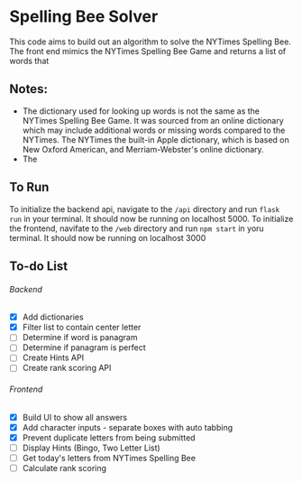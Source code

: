 # Spelling Bee Solver

This code aims to build out an algorithm to solve the NYTimes Spelling Bee. The front end mimics the NYTimes Spelling Bee Game and returns a list of words that 

## Notes:
- The dictionary used for looking up words is not the same as the NYTimes Spelling Bee Game. It was sourced from an online dictionary which may include additional words or missing words compared to the NYTimes. The NYTimes the built-in Apple dictionary, which is based on New Oxford American, and Merriam-Webster's online dictionary. 
- The 

## To Run
To initialize the backend api, navigate to the `/api` directory and run `flask run` in your terminal. It should now be running on localhost 5000. 
To initialize the frontend, navifate to the `/web` directory and run `npm start` in yoru terminal. It should now be running on localhost 3000


## To-do List
###### Backend

- [x] Add dictionaries
- [x] Filter list to contain center letter
- [ ] Determine if word is panagram
- [ ] Determine if panagram is perfect
- [ ] Create Hints API
- [ ] Create rank scoring API

###### Frontend

- [x] Build UI to show all answers
- [x] Add character inputs - separate boxes with auto tabbing
- [x] Prevent duplicate letters from being submitted
- [ ] Display Hints (Bingo, Two Letter List)
- [ ] Get today's letters from NYTimes Spelling Bee
- [ ] Calculate rank scoring
